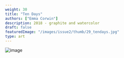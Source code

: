 ```yaml
---
weight: 30
title: "Ten Days"
authors: ["Emma Corwin"]
description: 2018 - graphite and watercolor 
draft: false
featuredImage: "/images/issue2/thumb/29_tendays.jpg"
type: art
---
```


![image](/images/issue2/29_tendays.jpeg#issues)